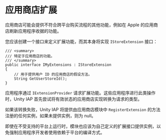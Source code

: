 应用商店扩展
================

应用商店可能会提供不符合跨平台购买流程的其他功能，例如在 Apple 的应用商店刷新应用程序收据的功能。

您应该创建一个接口来定义扩展功能，而其本身将实现 ``IStoreExtension`` 接口：

````
/// <summary>
/// 特定于应用商店的功能。
/// </summary>
public interface IMyExtensions : IStoreExtension
{
    // 用于提供用户 ID 的应用商店的假设方法。
    String GetUserStoreId();
}
````
应用程序通过 ``IExtensionProvider`` 请求扩展功能。这些应用程序进行此类操作时，Unity IAP 首先尝试将有效状态的应用商店实现转换为请求的类型。

如果该转换失败，Unity IAP 将提供由应用商店模块中 ``RegisterExtension`` 的方法注册的任何实例，如果未提供实例，则为 null。

即使在不受支持的平台上运行时，模块也应该为自己定义的扩展接口提供实例，以免强制应用程序开发者使用依赖于平台的编译方式。

